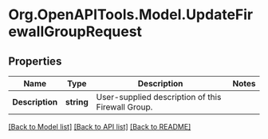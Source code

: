 # Org.OpenAPITools.Model.UpdateFirewallGroupRequest

## Properties

Name | Type | Description | Notes
------------ | ------------- | ------------- | -------------
**Description** | **string** | User-supplied description of this Firewall Group. | 

[[Back to Model list]](../README.md#documentation-for-models) [[Back to API list]](../README.md#documentation-for-api-endpoints) [[Back to README]](../README.md)

